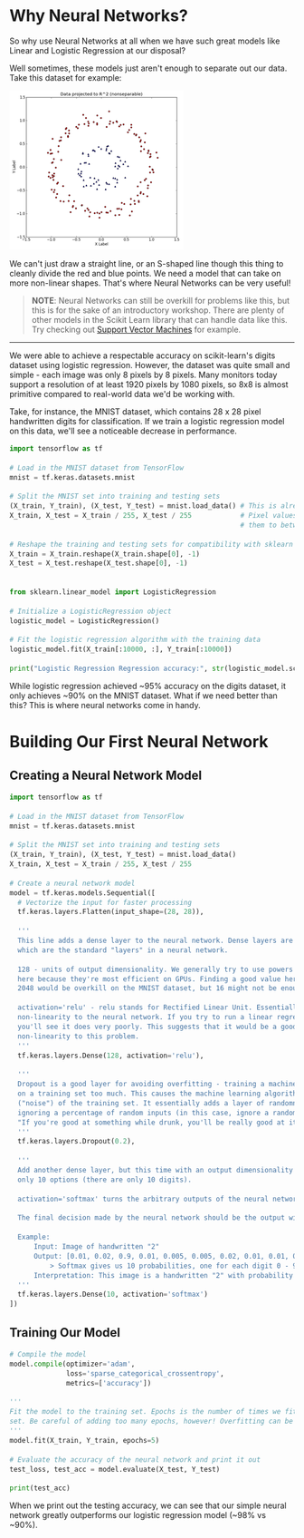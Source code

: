 # Why Neural Networks?

So why use Neural Networks at all when we have such great models like Linear and Logistic Regression at our disposal?

Well sometimes, these models just  aren't enough to separate out our data. Take this dataset for example:

![Difficult data](images/gaussian-kernel.png)

We can't just draw a straight line, or an S-shaped line though this thing to cleanly
divide the red and blue points. We need a model that can take on more non-linear shapes.
That's where Neural Networks can be very useful!

> **NOTE**: Neural Networks can still be overkill for problems like this, but this is for the sake
of an introductory workshop. There are plenty of other models in the Scikit Learn library that
can handle data like this. Try checking out [Support Vector Machines](https://scikit-learn.org/stable/modules/svm.html)
for example.

---

We were able to achieve a respectable accuracy on scikit-learn's digits dataset using logistic regression. However,
the dataset was quite small and simple - each image was only 8 pixels by 8 pixels. Many monitors today support a
resolution of at least 1920 pixels by 1080 pixels, so 8x8 is almost primitive compared to real-world data we'd
be working with.

Take, for instance, the MNIST dataset, which contains 28 x 28 pixel handwritten digits for classification. 
If we train a logistic regression model on this data, we'll see a noticeable decrease in performance. 
```python
import tensorflow as tf

# Load in the MNIST dataset from TensorFlow
mnist = tf.keras.datasets.mnist

# Split the MNIST set into training and testing sets
(X_train, Y_train), (X_test, Y_test) = mnist.load_data() # This is already split, unlike in digits
X_train, X_test = X_train / 255, X_test / 255            # Pixel values are 0-255, so let's shrink
                                                         # them to between 0 and 1

# Reshape the training and testing sets for compatibility with sklearn's LogisticRegression()
X_train = X_train.reshape(X_train.shape[0], -1)
X_test = X_test.reshape(X_test.shape[0], -1)


from sklearn.linear_model import LogisticRegression

# Initialize a LogisticRegression object
logistic_model = LogisticRegression()

# Fit the logistic regression algorithm with the training data
logistic_model.fit(X_train[:10000, :], Y_train[:10000])

print("Logistic Regression Regression accuracy:", str(logistic_model.score(X_test, Y_test) * 100) + "%")
```

While logistic regression achieved ~95% accuracy on the digits dataset, it only achieves ~90% on the MNIST dataset.
What if we need better than this? This is where neural networks come in handy. 

# Building Our First Neural Network
## Creating a Neural Network Model
```python
import tensorflow as tf

# Load in the MNIST dataset from TensorFlow
mnist = tf.keras.datasets.mnist

# Split the MNIST set into training and testing sets
(X_train, Y_train), (X_test, Y_test) = mnist.load_data()
X_train, X_test = X_train / 255, X_test / 255

# Create a neural network model
model = tf.keras.models.Sequential([
  # Vectorize the input for faster processing
  tf.keras.layers.Flatten(input_shape=(28, 28)),
  
  '''
  This line adds a dense layer to the neural network. Dense layers are fully connected layers, 
  which are the standard "layers" in a neural network.
 
  128 - units of output dimensionality. We generally try to use powers of 2 (64, 128, 256, etc) 
  here because they're most efficient on GPUs. Finding a good value here is important - 
  2048 would be overkill on the MNIST dataset, but 16 might not be enough.
 
  activation='relu' - relu stands for Rectified Linear Unit. Essentially, this activation adds 
  non-linearity to the neural network. If you try to run a linear regression model on this dataset, 
  you'll see it does very poorly. This suggests that it would be a good idea to add some 
  non-linearity to this problem.
  '''
  tf.keras.layers.Dense(128, activation='relu'),
  
  '''
  Dropout is a good layer for avoiding overfitting - training a machine learning algorithm
  on a training set too much. This causes the machine learning algorithm to notice irrelevant aspects 
  ("noise") of the training set. It essentially adds a layer of randomness to the neural network by 
  ignoring a percentage of random inputs (in this case, ignore a random 20%) on each iteration. 
  "If you're good at something while drunk, you'll be really good at it sober" - Ryan McCormick, 2019
  '''
  tf.keras.layers.Dropout(0.2),
  
  '''
  Add another dense layer, but this time with an output dimensionality of 10 units because there are
  only 10 options (there are only 10 digits).
  
  activation='softmax' turns the arbitrary outputs of the neural network into "probabilities".
  
  The final decision made by the neural network should be the output with the highest probability.
  
  Example:
      Input: Image of handwritten "2"
      Output: [0.01, 0.02, 0.9, 0.01, 0.005, 0.005, 0.02, 0.01, 0.01, 0.01]
          > Softmax gives us 10 probabilities, one for each digit 0 - 9.
      Interpretation: This image is a handwritten "2" with probability of 0.9, or 90%.
  '''
  tf.keras.layers.Dense(10, activation='softmax')
])
```

## Training Our Model

```python
# Compile the model
model.compile(optimizer='adam',
              loss='sparse_categorical_crossentropy',
              metrics=['accuracy'])

'''
Fit the model to the training set. Epochs is the number of times we fit the network to the training
set. Be careful of adding too many epochs, however! Overfitting can be just as bad as underfitting.
'''
model.fit(X_train, Y_train, epochs=5)

# Evaluate the accuracy of the neural network and print it out
test_loss, test_acc = model.evaluate(X_test, Y_test)

print(test_acc)
```

When we print out the testing accuracy, we can see that our simple neural network greatly outperforms
our logistic regression model (~98% vs ~90%).



